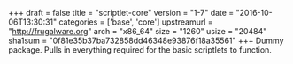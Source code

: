 +++
draft = false
title = "scriptlet-core"
version = "1-7"
date = "2016-10-06T13:30:31"
categories = ['base', 'core']
upstreamurl = "http://frugalware.org"
arch = "x86_64"
size = "1260"
usize = "20484"
sha1sum = "0f81e35b37ba732858dd46348e93876f18a35561"
+++
Dummy package. Pulls in everything required for the basic scriptlets to function.